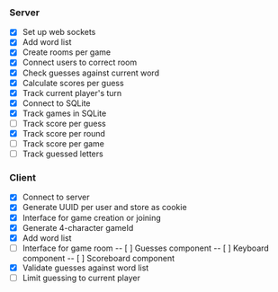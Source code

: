 ### Server

- [x] Set up web sockets
- [x] Add word list
- [x] Create rooms per game
- [x] Connect users to correct room
- [x] Check guesses against current word
- [x] Calculate scores per guess
- [x] Track current player's turn
- [x] Connect to SQLite
- [x] Track games in SQLite
- [ ] Track score per guess
- [x] Track score per round
- [ ] Track score per game
- [ ] Track guessed letters

### Client

- [x] Connect to server
- [x] Generate UUID per user and store as cookie
- [x] Interface for game creation or joining
- [x] Generate 4-character gameId
- [x] Add word list
- [ ] Interface for game room
      -- [ ] Guesses component
      -- [ ] Keyboard component
      -- [ ] Scoreboard component
- [x] Validate guesses against word list
- [ ] Limit guessing to current player
